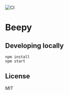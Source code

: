 ![CI](https://github.com/moroshko/beepy/workflows/CI/badge.svg)

# Beepy

## Developing locally

```
npm install
npm start
```

## License

MIT
